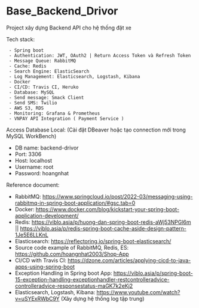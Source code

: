 # Base_Backend_Drivor

Project xây dựng Backend API cho hệ thống đặt xe 

Tech stack:

     - Spring boot
     - Authentication: JWT, OAuth2 | Return Access Token và Refresh Token
     - Message Queue: RabbitMQ
     - Cache: Redis
     - Search Engine: ElasticSearch
     - Log Management: Elasticsearch, Logstash, Kibana
     - Docker
     - CI/CD: Travis CI, Heruko
     - Database: MySQL
     - Send message: Smack Client
     - Send SMS: Twilio
     - AWS S3, RDS
     - Monitoring: Grafana & Prometheus 
     - VNPAY API Integration ( Payment Service )


Access Database Local: (Cài đặt DBeaver hoặc tạo connection mới trong MySQL WorkBench)
   - DB name: backend-drivor
   - Port: 3306
   - Host: localhost
   - Username: root
   - Password: hoangnhat

Reference document:
   
   - RabbitMQ: https://www.springcloud.io/post/2022-03/messaging-using-rabbitmq-in-spring-boot-application/#gsc.tab=0
   - Docker: https://www.docker.com/blog/kickstart-your-spring-boot-application-development/
   - Redis: https://viblo.asia/p/huong-dan-spring-boot-redis-aWj53NPGl6m || https://viblo.asia/p/redis-spring-boot-cache-aside-design-pattern-1Je5E6LLKnL
   - Elasticsearch: https://reflectoring.io/spring-boot-elasticsearch/
   - Source code example of RabbitMQ, Redis, ES: https://github.com/hoangnhat2003/Shop-App
   - CI/CD with Travis CI: https://dzone.com/articles/applying-cicd-to-java-apps-using-spring-boot
   - Exception Handling in Spring boot App: https://viblo.asia/p/spring-boot-15-exception-handling-exceptionhandler-restcontrolleradvice-controlleradvice-responsestatus-maGK7k2eKj2
   - Elasticsearch, Logstash, Kibana: https://www.youtube.com/watch?v=uSYExRWbC9Y  (Xây dựng hệ thống log tập trung)